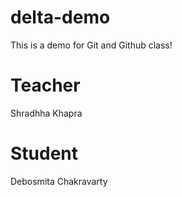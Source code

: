 # delta-demo
This is a demo for Git and Github class!

# Teacher
Shradhha Khapra

# Student
Debosmita Chakravarty